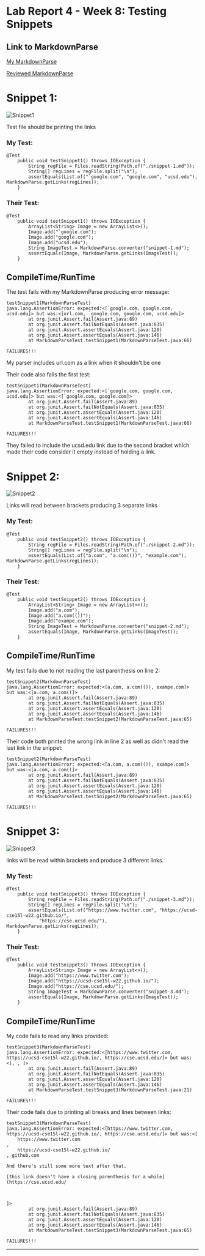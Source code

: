 # Lab Report 4 - Week 8: Testing Snippets


## Link to MarkdownParse

[My MarkdownParse](https://github.com/Alexander-Qinn/markdown-parse.git)

[Reviewed MarkdownParse](https://github.com/Alexander-Kourjanski/markdown-parse.git)

# Snippet 1: 

![Snippet1](snip1.png)

Test file should be printing the links

### My Test:
```
@Test
    public void testSnippet1() throws IOException {
        String regFile = Files.readString(Path.of("./snippet-1.md"));
        String[] regLines = regFile.split("\n");
        assertEquals(List.of("`google.com", "google.com", "ucsd.edu"), MarkdownParse.getLinks(regLines));
    }
```

### Their Test:
```
@Test
    public void testSnippet1() throws IOException {
        ArrayList<String> Image = new ArrayList<>();
        Image.add("`google.com");
        Image.add("google.com");
        Image.add("ucsd.edu");
        String ImageTest = MarkdownParse.converter("snippet-1.md");
        assertEquals(Image, MarkdownParse.getLinks(ImageTest));
    }
```

## CompileTime/RunTime 

The test fails with my MarkdownParse producing error message:
```
testSnippet1(MarkdownParseTest)
java.lang.AssertionError: expected:<[`google.com, google.com, ucsd.edu]> but was:<[url.com, `google.com, google.com, ucsd.edu]>
        at org.junit.Assert.fail(Assert.java:89)
        at org.junit.Assert.failNotEquals(Assert.java:835)
        at org.junit.Assert.assertEquals(Assert.java:120)
        at org.junit.Assert.assertEquals(Assert.java:146)
        at MarkdownParseTest.testSnippet1(MarkdownParseTest.java:66)

FAILURES!!!
```
My parser includes url.com as a link when it shouldn't be one



Their code also fails the first test: 
```
testSnippet1(MarkdownParseTest)
java.lang.AssertionError: expected:<[`google.com, google.com, ucsd.edu]> but was:<[`google.com, google.com]>
        at org.junit.Assert.fail(Assert.java:89)
        at org.junit.Assert.failNotEquals(Assert.java:835)
        at org.junit.Assert.assertEquals(Assert.java:120)
        at org.junit.Assert.assertEquals(Assert.java:146)
        at MarkdownParseTest.testSnippet1(MarkdownParseTest.java:66)

FAILURES!!!
```
They failed to include the ucsd.edu link due to the second bracket which made their code consider it empty instead of holding a link.

# Snippet 2: 

![Snippet2](snip2.png)

Links will read between brackets producing 3 separate links

### My Test:
```
@Test
    public void testSnippet2() throws IOException {
        String regFile = Files.readString(Path.of("./snippet-2.md"));
        String[] regLines = regFile.split("\n");
        assertEquals(List.of("a.com", "a.com(())", "example.com"), MarkdownParse.getLinks(regLines));
    }
```

### Their Test:
```
@Test
    public void testSnippet2() throws IOException {
        ArrayList<String> Image = new ArrayList<>();
        Image.add("a.com");
        Image.add("a.com(())");
        Image.add("exampe.com");
        String ImageTest = MarkdownParse.converter("snippet-2.md");
        assertEquals(Image, MarkdownParse.getLinks(ImageTest));
    }
```

## CompileTime/RunTime 

My test fails due to not reading the last parenthesis on line 2:
```
testSnippet2(MarkdownParseTest)
java.lang.AssertionError: expected:<[a.com, a.com(()), exampe.com]> but was:<[a.com, a.com((]>
        at org.junit.Assert.fail(Assert.java:89)
        at org.junit.Assert.failNotEquals(Assert.java:835)
        at org.junit.Assert.assertEquals(Assert.java:120)
        at org.junit.Assert.assertEquals(Assert.java:146)
        at MarkdownParseTest.testSnippet2(MarkdownParseTest.java:65)

FAILURES!!!
```

Their code both printed the wrong link in line 2 as well as
didn't read the last link in the snippet: 
```
testSnippet2(MarkdownParseTest)
java.lang.AssertionError: expected:<[a.com, a.com(()), exampe.com]> but was:<[a.com, a.com((]>
        at org.junit.Assert.fail(Assert.java:89)
        at org.junit.Assert.failNotEquals(Assert.java:835)
        at org.junit.Assert.assertEquals(Assert.java:120)
        at org.junit.Assert.assertEquals(Assert.java:146)
        at MarkdownParseTest.testSnippet2(MarkdownParseTest.java:65)

FAILURES!!!
```

# Snippet 3: 

![Snippet3](snip3.png)

links will be read within brackets and produce 3 different links.

### My Test:
```
@Test
    public void testSnippet3() throws IOException {
        String regFile = Files.readString(Path.of("./snippet-3.md"));
        String[] regLines = regFile.split("\n");
        assertEquals(List.of("https://www.twitter.com", "https://ucsd-cse15l-w22.github.io/", 
            "https://cse.ucsd.edu/"), MarkdownParse.getLinks(regLines));
    }
```

### Their Test:
```
@Test
    public void testSnippet3() throws IOException {
        ArrayList<String> Image = new ArrayList<>();
        Image.add("https://www.twitter.com");
        Image.add("https://ucsd-cse15l-w22.github.io/");
        Image.add("https://cse.ucsd.edu/");
        String ImageTest = MarkdownParse.converter("snippet-3.md");
        assertEquals(Image, MarkdownParse.getLinks(ImageTest));
    }
```

## CompileTime/RunTime 

My code fails to read any links provided:
```
testSnippet3(MarkdownParseTest)
java.lang.AssertionError: expected:<[https://www.twitter.com, https://ucsd-cse15l-w22.github.io/, https://cse.ucsd.edu/]> but was:<[, , ]>       
        at org.junit.Assert.fail(Assert.java:89)
        at org.junit.Assert.failNotEquals(Assert.java:835)
        at org.junit.Assert.assertEquals(Assert.java:120)
        at org.junit.Assert.assertEquals(Assert.java:146)
        at MarkdownParseTest.testSnippet3(MarkdownParseTest.java:21)

FAILURES!!!
```

Their code fails due to printing all breaks and lines between links:
```
testSnippet3(MarkdownParseTest)
java.lang.AssertionError: expected:<[https://www.twitter.com, https://ucsd-cse15l-w22.github.io/, https://cse.ucsd.edu/]> but was:<[
    https://www.twitter.com
,
    https://ucsd-cse15l-w22.github.io/
, github.com

And there's still some more text after that.

[this link doesn't have a closing parenthesis for a while](https://cse.ucsd.edu/



]>
        at org.junit.Assert.fail(Assert.java:89)
        at org.junit.Assert.failNotEquals(Assert.java:835)
        at org.junit.Assert.assertEquals(Assert.java:120)
        at org.junit.Assert.assertEquals(Assert.java:146)
        at MarkdownParseTest.testSnippet3(MarkdownParseTest.java:65)

FAILURES!!!
```

---

